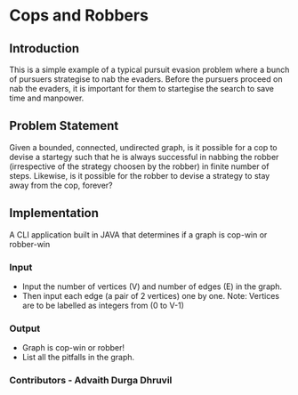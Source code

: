 # Cops and Robbers
## Introduction
This is a simple example of a typical pursuit evasion problem where a bunch of pursuers strategise to nab the evaders.
Before the pursuers proceed on nab the evaders, it is important for them to startegise the search to save time and manpower.

## Problem Statement
Given a bounded, connected, undirected graph, is it possible for a cop to devise a startegy such that he is always successful in nabbing the robber (irrespective of the strategy choosen by the robber) in finite number of steps. Likewise, is it possible for the robber to devise a strategy to stay away from the cop, forever?

## Implementation
A CLI application built in JAVA that determines if a graph is cop-win or robber-win

### Input
- Input the number of vertices (V) and number of edges (E) in the graph.
- Then input each edge (a pair of 2 vertices) one by one.
Note: Vertices are to be labelled as integers from (0 to V-1)
 
### Output
- Graph is cop-win or robber!
- List all the pitfalls in the graph.

### Contributors - Advaith Durga Dhruvil
